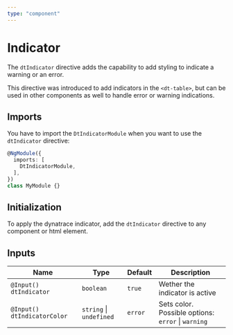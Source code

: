 ```yaml
---
type: "component"
---
```


# Indicator

The `dtIndicator` directive adds the capability to add styling to indicate a warning or an error. 

This directive was introduced to add indicators in the `<dt-table>`, but can be used in other components as well to handle error or warning indications. 

## Imports

You have to import the `DtIndicatorModule` when you want to use the `dtIndicator` directive:

```typescript
@NgModule({
  imports: [
    DtIndicatorModule,
  ],
})
class MyModule {}
```

## Initialization

To apply the dynatrace indicator, add the `dtIndicator` directive to any component or html element.

## Inputs

| Name | Type | Default | Description |
| --- | --- | --- | --- |
| `@Input() dtIndicator` | `boolean` | `true` | Wether the indicator is active | 
| `@Input() dtIndicatorColor` | `string` \| `undefined` | `error` | Sets color. Possible options: `error` \| `warning`  |
